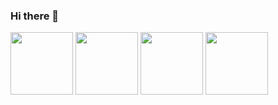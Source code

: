 ### Hi there 👋

<!--
**jesusrodriguezgonzalez/jesusrodriguezgonzalez** is a ✨ _special_ ✨ repository because its `README.md` (this file) appears on your GitHub profile.

Here are some ideas to get you started:

- 🔭 I’m currently working on ...
- 🌱 I’m currently learning ...
- 👯 I’m looking to collaborate on ...
- 🤔 I’m looking for help with ...
- 💬 Ask me about ...
- 📫 How to reach me: ...
- 😄 Pronouns: ...
- ⚡ Fun fact: ...
-->


<img src="https://cdn0.iconfinder.com/data/icons/logos-brands-in-colors/128/react-256.png" width="100" height="100">
<img src="https://cdn1.iconfinder.com/data/icons/logotypes/32/badge-html-5-128.png" width="100" height="100">
<img src="https://cdn1.iconfinder.com/data/icons/logotypes/32/badge-css-3-128.png" width="100" height="100">
<img src="https://cdn3.iconfinder.com/data/icons/logos-and-brands-adobe/512/288_Sass-128.png" width="100" height="100">
